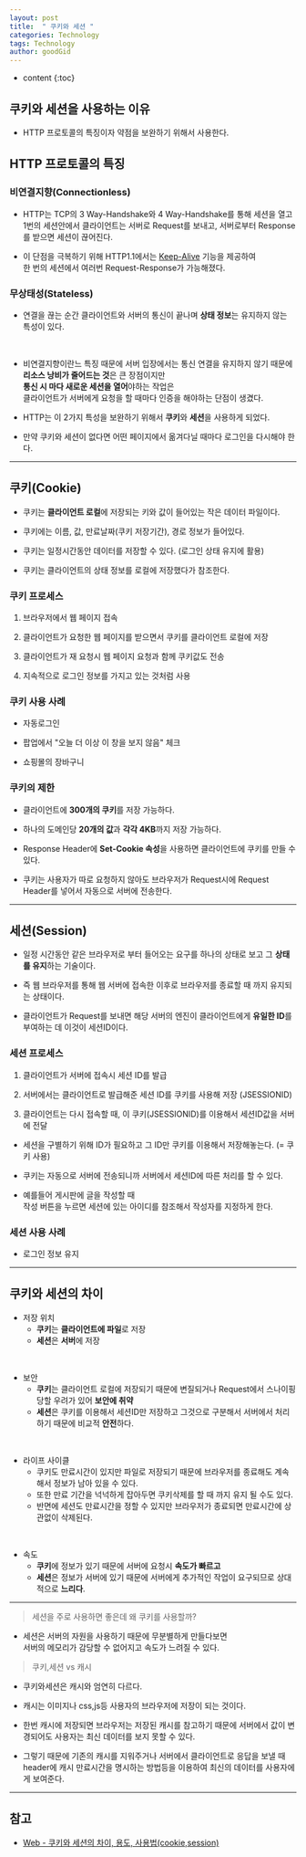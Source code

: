 ```yaml
---
layout: post
title:  " 쿠키와 세션 "
categories: Technology
tags: Technology
author: goodGid
---
```

* content
{:toc}

## 쿠키와 세션을 사용하는 이유

* HTTP 프로토콜의 특징이자 약점을 보완하기 위해서 사용한다.









## HTTP 프로토콜의 특징

### 비연결지향(Connectionless)

* HTTP는 TCP의 3 Way-Handshake와 4 Way-Handshake를 통해 세션을 열고 <br> 1번의 세션안에서 클라이언트는 서버로 Request를 보내고, 서버로부터 Response를 받으면 세션이 끊어진다.

* 이 단점을 극복하기 위해 HTTP1.1에서는 [Keep-Alive]({{site.url}}/HTTP-Keep-Alivemd) 기능을 제공하여 <br> 한 번의 세션에서 여러번 Request-Response가 가능해졌다.

### 무상태성(Stateless)

* 연결을 끊는 순간 클라이언트와 서버의 통신이 끝나며 **상태 정보**는 유지하지 않는 특성이 있다.


<br>


* 비연결지향이란느 특징 때문에 서버 입장에서는 통신 연결을 유지하지 않기 때문에 <br> **리소스 낭비가 줄어드는 것**은 큰 장점이지만 <br> **통신 시 마다 새로운 세션을 열어**야하는 작업은 <br> 클라이언트가 서버에게 요청을 할 때마다 인증을 해야하는 단점이 생겼다.

* HTTP는 이 2가지 특성을 보완하기 위해서 **쿠키**와 **세션**을 사용하게 되었다.

* 만약 쿠키와 세션이 없다면 어떤 페이지에서 옮겨다닐 때마다 로그인을 다시해야 한다.



---



## 쿠키(Cookie)

* 쿠키는 **클라이언트 로컬**에 저장되는 키와 값이 들어있는 작은 데이터 파일이다.

* 쿠키에는 이름, 값, 만료날짜(쿠키 저장기간), 경로 정보가 들어있다.

* 쿠키는 일정시간동안 데이터를 저장할 수 있다. (로그인 상태 유지에 활용)

* 쿠키는 클라이언트의 상태 정보를 로컬에 저장했다가 참조한다.

### 쿠키 프로세스

1. 브라우저에서 웹 페이지 접속

2. 클라이언트가 요청한 웹 페이지를 받으면서 쿠키를 클라이언트 로컬에 저장

3. 클라이언트가 재 요청시 웹 페이지 요청과 함께 쿠키값도 전송

4. 지속적으로 로그인 정보를 가지고 있는 것처럼 사용

### 쿠키 사용 사례

* 자동로그인

* 팝업에서 "오늘 더 이상 이 창을 보지 않음" 체크

* 쇼핑몰의 장바구니

### 쿠키의 제한

* 클라이언트에 **300개의 쿠키**를 저장 가능하다.

* 하나의 도메인당 **20개의 값**과 **각각 4KB**까지 저장 가능하다.

* Response Header에 **Set-Cookie 속성**을 사용하면 클라이언트에 쿠키를 만들 수 있다.

* 쿠키는 사용자가 따로 요청하지 않아도 브라우저가 Request시에 Request Header를 넣어서 자동으로 서버에 전송한다.


---


## 세션(Session)

* 일정 시간동안 같은 브라우저로 부터 들어오는 요구를 하나의 상태로 보고 그 **상태를 유지**하는 기술이다.

* 즉 웹 브라우저를 통해 웹 서버에 접속한 이후로 브라우저를 종료할 때 까지 유지되는 상태이다.

* 클라이언트가 Request를 보내면 해당 서버의 엔진이 클라이언트에게 **유일한 ID**를 부여하는 데 이것이 세션ID이다.

### 세션 프로세스

1. 클라이언트가 서버에 접속시 세션 ID를 발급

2. 서버에서는 클라이언트로 발급해준 세션 ID를 쿠키를 사용해 저장 (JSESSIONID)

3. 클라이언트는 다시 접속할 때, 이 쿠키(JSESSIONID)를 이용해서 세션ID값을 서버에 전달

* 세션을 구별하기 위해 ID가 필요하고 그 ID만 쿠키를 이용해서 저장해놓는다. (= 쿠키 사용)

* 쿠키는 자동으로 서버에 전송되니까 서버에서 세션ID에 따른 처리를 할 수 있다.

* 예를들어 게시판에 글을 작성할 때 <br> 작성 버튼을 누르면 세션에 있는 아이디를 참조해서 작성자를 지정하게 한다.

### 세션 사용 사례

* 로그인 정보 유지




---


## 쿠키와 세션의 차이

* 저장 위치
    - **쿠키**는 **클라이언트에 파일**로 저장
    - **세션**은 **서버**에 저장

<br>

* 보안
    - **쿠키**는 클라이언트 로컬에 저장되기 때문에 변질되거나 Request에서 스나이핑 당할 우려가 있어 **보안에 취약**
    - **세션**은 쿠키를 이용해서 세션ID만 저장하고 그것으로 구분해서 서버에서 처리하기 때문에 비교적 **안전**하다.

<br>


* 라이프 사이클 
    - 쿠키도 만료시간이 있지만 파일로 저장되기 때문에 브라우저를 종료해도 계속해서 정보가 남아 있을 수 있다. 
    - 또한 만료 기간을 넉넉하게 잡아두면 쿠키삭제를 할 때 까지 유지 될 수도 있다.
    - 반면에 세션도 만료시간을 정할 수 있지만 브라우저가 종료되면 만료시간에 상관없이 삭제된다.

<br>

* 속도
    - **쿠키**에 정보가 있기 때문에 서버에 요청시 **속도가 빠르고** 
    - **세션**은 정보가 서버에 있기 때문에 서버에게 추가적인 작업이 요구되므로 상대적으로 **느리다**.


---


> 세션을 주로 사용하면 좋은데 왜 쿠키를 사용할까?

* 세션은 서버의 자원을 사용하기 때문에 무분별하게 만들다보면 <br> 서버의 메모리가 감당할 수 없어지고 속도가 느려질 수 있다.

> 쿠키,세션 vs 캐시

* 쿠키와세션은 캐시와 엄연히 다르다.

* 캐시는 이미지나 css,js등 사용자의 브라우저에 저장이 되는 것이다.

* 한번 캐시에 저장되면 브라우저는 저장된 캐시를 참고하기 때문에 서버에서 값이 변경되어도 사용자는 최신 데이터를 보지 못할 수 있다.

* 그렇기 때문에 기존의 캐시를 지워주거나 서버에서 클라이언트로 응답을 보낼 때  <br> header에 캐시 만료시간을 명시하는 방법등을 이용하여 최신의 데이터를 사용자에게 보여준다.




---

## 참고

* [Web - 쿠키와 세션의 차이, 용도, 사용법(cookie,session)](http://jeong-pro.tistory.com/80)